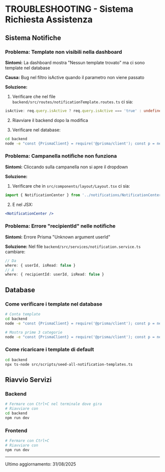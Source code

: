 # TROUBLESHOOTING - Sistema Richiesta Assistenza

## Sistema Notifiche

### Problema: Template non visibili nella dashboard
**Sintomi:** La dashboard mostra "Nessun template trovato" ma ci sono template nel database

**Causa:** Bug nel filtro isActive quando il parametro non viene passato

**Soluzione:**
1. Verificare che nel file `backend/src/routes/notificationTemplate.routes.ts` ci sia:
```typescript
isActive: req.query.isActive ? req.query.isActive === 'true' : undefined
```

2. Riavviare il backend dopo la modifica

3. Verificare nel database:
```bash
cd backend
node -e "const {PrismaClient} = require('@prisma/client'); const p = new PrismaClient(); p.notificationTemplate.count().then(c => console.log('Template nel DB:', c))"
```

### Problema: Campanella notifiche non funziona
**Sintomi:** Cliccando sulla campanella non si apre il dropdown

**Soluzione:**
1. Verificare che in `src/components/layout/Layout.tsx` ci sia:
```typescript
import { NotificationCenter } from '../notifications/NotificationCenter';
```

2. E nel JSX:
```jsx
<NotificationCenter />
```

### Problema: Errore "recipientId" nelle notifiche
**Sintomi:** Errore Prisma "Unknown argument userId"

**Soluzione:**
Nel file `backend/src/services/notification.service.ts` cambiare:
```typescript
// Da
where: { userId, isRead: false }
// A
where: { recipientId: userId, isRead: false }
```

## Database

### Come verificare i template nel database
```bash
# Conta template
cd backend
node -e "const {PrismaClient} = require('@prisma/client'); const p = new PrismaClient(); p.notificationTemplate.count().then(c => {console.log('Template:', c); process.exit()})"

# Mostra prime 3 categorie
node -e "const {PrismaClient} = require('@prisma/client'); const p = new PrismaClient(); p.notificationTemplate.findMany({take:3}).then(t => {t.forEach(x => console.log(x.category, x.code)); process.exit()})"
```

### Come ricaricare i template di default
```bash
cd backend
npx ts-node src/scripts/seed-all-notification-templates.ts
```

## Riavvio Servizi

### Backend
```bash
# Fermare con Ctrl+C nel terminale dove gira
# Riavviare con
cd backend
npm run dev
```

### Frontend
```bash
# Fermare con Ctrl+C
# Riavviare con
npm run dev
```

---
Ultimo aggiornamento: 31/08/2025

